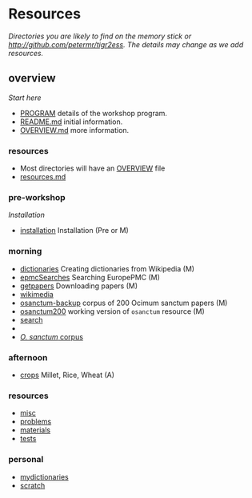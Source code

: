 # Resources

*Directories you are likely to find on the memory stick or http://github.com/petermr/tigr2ess. The details
may change as we add resources.*

## overview
*Start here*

* [PROGRAM](PROGRAM.md) details of the workshop program.
* [README.md](README.md) initial information.
* [OVERVIEW.md](OVERVIEW.md) more information.

### resources
* Most directories will have an [OVERVIEW](OVERVIEW_TEMPLATE.md) file
* [resources.md](resources.md)


### pre-workshop
*Installation*

* [installation](installation/INSTALLATION.md) Installation (Pre or M)

### morning

* [dictionaries](dictionaries/OVERVIEW.md) Creating dictionaries from Wikipedia (M)
* [epmcSearches](epmcSearches/OVERVIEW.md) Searching EuropePMC (M)
* [getpapers](getpapers/OVERVIEW.md) Downloading papers (M)
* [wikimedia](wikimedia/OVERVIEW.md)
* [osanctum-backup](osanctum/) corpus of 200 Ocimum sanctum papers (M)
* [osanctum200](osanctum200/) working version of `osanctum` resource (M)
* [search](search/OVERVIEW.md)
*
* [*O. sanctum* corpus](CORPUS.md)

### afternoon
* [crops](crops/OVERVIEW.md) Millet, Rice, Wheat (A)

### resources
* [misc](misc/OVERVIEW.md)
* [problems](problems/OVERVIEW.md)
* [materials](materials/OVERVIEW.md)
* [tests](tests/OVERVIEW.md)

### personal
* [mydictionaries](mydictionaries/OVERVIEW.md)
* [scratch](scratch/OVERVIEW.md)


